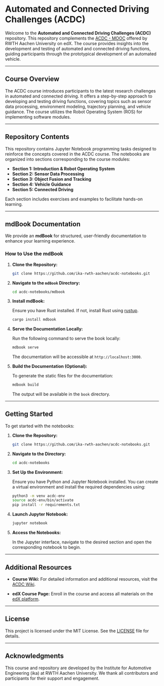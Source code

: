 # Automated and Connected Driving Challenges (ACDC)

Welcome to the **Automated and Connected Driving Challenges (ACDC)** repository. This repository complements the [ACDC - MOOC](https://learning.edx.org/course/course-v1:RWTHx+ACDC+3T2023/home) offered by RWTH Aachen University on edX. The course provides insights into the development and testing of automated and connected driving functions, guiding participants through the prototypical development of an automated vehicle.

---

## Course Overview

The ACDC course introduces participants to the latest research challenges in automated and connected driving. It offers a step-by-step approach to developing and testing driving functions, covering topics such as sensor data processing, environment modeling, trajectory planning, and vehicle guidance. The course utilizes the Robot Operating System (ROS) for implementing software modules.

---

## Repository Contents

This repository contains Jupyter Notebook programming tasks designed to reinforce the concepts covered in the ACDC course. The notebooks are organized into sections corresponding to the course modules:

- **Section 1: Introduction & Robot Operating System**
- **Section 2: Sensor Data Processing**
- **Section 3: Object Fusion and Tracking**
- **Section 4: Vehicle Guidance**
- **Section 5: Connected Driving**

Each section includes exercises and examples to facilitate hands-on learning.

---

## mdBook Documentation

We provide an **mdBook** for structured, user-friendly documentation to enhance your learning experience.

### How to Use the mdBook

1. **Clone the Repository:**

   ```bash
   git clone https://github.com/ika-rwth-aachen/acdc-notebooks.git
   ```

2. **Navigate to the `mdBook` Directory:**

   ```bash
   cd acdc-notebooks/mdbook
   ```

3. **Install mdBook:**

   Ensure you have Rust installed. If not, install Rust using [rustup](https://rustup.rs/).

   ```bash
   cargo install mdbook
   ```

4. **Serve the Documentation Locally:**

   Run the following command to serve the book locally:

   ```bash
   mdbook serve
   ```

   The documentation will be accessible at `http://localhost:3000`.

5. **Build the Documentation (Optional):**

   To generate the static files for the documentation:

   ```bash
   mdbook build
   ```

   The output will be available in the `book` directory.

---

## Getting Started

To get started with the notebooks:

1. **Clone the Repository:**

   ```bash
   git clone https://github.com/ika-rwth-aachen/acdc-notebooks.git
   ```

2. **Navigate to the Directory:**

   ```bash
   cd acdc-notebooks
   ```

3. **Set Up the Environment:**

   Ensure you have Python and Jupyter Notebook installed. You can create a virtual environment and install the required dependencies using:

   ```bash
   python3 -m venv acdc-env
   source acdc-env/bin/activate
   pip install -r requirements.txt
   ```

4. **Launch Jupyter Notebook:**

   ```bash
   jupyter notebook
   ```

5. **Access the Notebooks:**

   In the Jupyter interface, navigate to the desired section and open the corresponding notebook to begin.

---

## Additional Resources

- **Course Wiki:** For detailed information and additional resources, visit the [ACDC Wiki](https://github.com/ika-rwth-aachen/acdc/wiki).

- **edX Course Page:** Enroll in the course and access all materials on the [edX platform](https://learning.edx.org/course/course-v1:RWTHx+ACDC+3T2023/home).

---

## License

This project is licensed under the MIT License. See the [LICENSE](LICENSE) file for details.

---

## Acknowledgments

This course and repository are developed by the Institute for Automotive Engineering (ika) at RWTH Aachen University. We thank all contributors and participants for their support and engagement.
